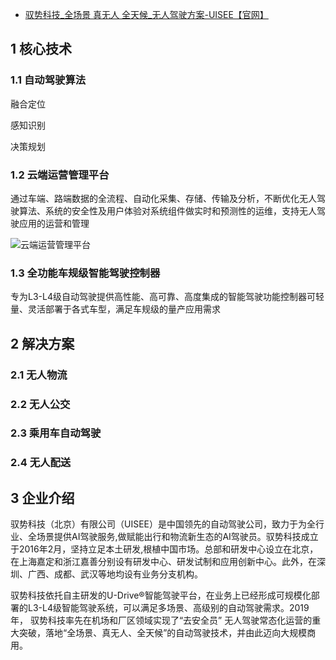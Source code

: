 - [驭势科技_全场景 真无人 全天候_无人驾驶方案-UISEE【官网】](https://www.uisee.com/)

## 1 核心技术

### 1.1 自动驾驶算法

融合定位

感知识别

决策规划

### 1.2 云端运营管理平台

通过车端、路端数据的全流程、自动化采集、存储、传输及分析，不断优化无人驾驶算法、系统的安全性及用户体验对系统组件做实时和预测性的运维，支持无人驾驶应用的运营和管理

![云端运营管理平台](https://www.uisee.com/res/202107/12/6b98f4f5cdb591c3.png)

### 1.3 全功能车规级智能驾驶控制器

专为L3-L4级自动驾驶提供高性能、高可靠、高度集成的智能驾驶功能控制器可轻量、灵活部署于各式车型，满足车规级的量产应用需求

## 2 解决方案

### 2.1 无人物流

### 2.2 无人公交

### 2.3 乘用车自动驾驶

### 2.4 无人配送

## 3 企业介绍

驭势科技（北京）有限公司（UISEE）是中国领先的自动驾驶公司，致力于为全行业、全场景提供AI驾驶服务,做赋能出行和物流新生态的AI驾驶员。驭势科技成立于2016年2月，坚持立足本土研发,根植中国市场。总部和研发中心设立在北京，在上海嘉定和浙江嘉善分别设有研发中心、研发试制和应用创新中心。此外，在深圳、广西、成都、武汉等地均设有业务分支机构。

驭势科技依托自主研发的U-Drive®智能驾驶平台，在业务上已经形成可规模化部署的L3-L4级智能驾驶系统，可以满足多场景、高级别的自动驾驶需求。2019年， 驭势科技率先在机场和厂区领域实现了“去安全员” 无人驾驶常态化运营的重大突破，落地“全场景、真无人、全天候”的自动驾驶技术，并由此迈向大规模商用。